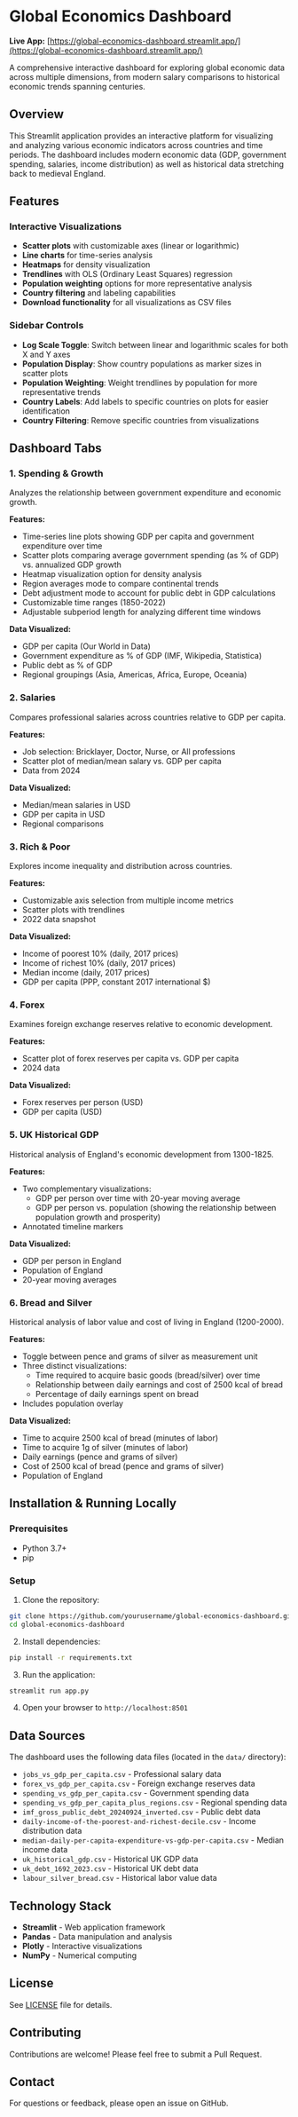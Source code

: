 # Global Economics Dashboard

**Live App:** [https://global-economics-dashboard.streamlit.app/](https://global-economics-dashboard.streamlit.app/)

A comprehensive interactive dashboard for exploring global economic data across multiple dimensions, from modern salary comparisons to historical economic trends spanning centuries.

## Overview

This Streamlit application provides an interactive platform for visualizing and analyzing various economic indicators across countries and time periods. The dashboard includes modern economic data (GDP, government spending, salaries, income distribution) as well as historical data stretching back to medieval England.

## Features

### Interactive Visualizations
- **Scatter plots** with customizable axes (linear or logarithmic)
- **Line charts** for time-series analysis
- **Heatmaps** for density visualization
- **Trendlines** with OLS (Ordinary Least Squares) regression
- **Population weighting** options for more representative analysis
- **Country filtering** and labeling capabilities
- **Download functionality** for all visualizations as CSV files

### Sidebar Controls
- **Log Scale Toggle**: Switch between linear and logarithmic scales for both X and Y axes
- **Population Display**: Show country populations as marker sizes in scatter plots
- **Population Weighting**: Weight trendlines by population for more representative trends
- **Country Labels**: Add labels to specific countries on plots for easier identification
- **Country Filtering**: Remove specific countries from visualizations

## Dashboard Tabs

### 1. Spending & Growth
Analyzes the relationship between government expenditure and economic growth.

**Features:**
- Time-series line plots showing GDP per capita and government expenditure over time
- Scatter plots comparing average government spending (as % of GDP) vs. annualized GDP growth
- Heatmap visualization option for density analysis
- Region averages mode to compare continental trends
- Debt adjustment mode to account for public debt in GDP calculations
- Customizable time ranges (1850-2022)
- Adjustable subperiod length for analyzing different time windows

**Data Visualized:**
- GDP per capita (Our World in Data)
- Government expenditure as % of GDP (IMF, Wikipedia, Statistica)
- Public debt as % of GDP
- Regional groupings (Asia, Americas, Africa, Europe, Oceania)

### 2. Salaries
Compares professional salaries across countries relative to GDP per capita.

**Features:**
- Job selection: Bricklayer, Doctor, Nurse, or All professions
- Scatter plot of median/mean salary vs. GDP per capita
- Data from 2024

**Data Visualized:**
- Median/mean salaries in USD
- GDP per capita in USD
- Regional comparisons

### 3. Rich & Poor
Explores income inequality and distribution across countries.

**Features:**
- Customizable axis selection from multiple income metrics
- Scatter plots with trendlines
- 2022 data snapshot

**Data Visualized:**
- Income of poorest 10% (daily, 2017 prices)
- Income of richest 10% (daily, 2017 prices)
- Median income (daily, 2017 prices)
- GDP per capita (PPP, constant 2017 international $)

### 4. Forex
Examines foreign exchange reserves relative to economic development.

**Features:**
- Scatter plot of forex reserves per capita vs. GDP per capita
- 2024 data

**Data Visualized:**
- Forex reserves per person (USD)
- GDP per capita (USD)

### 5. UK Historical GDP
Historical analysis of England's economic development from 1300-1825.

**Features:**
- Two complementary visualizations:
  - GDP per person over time with 20-year moving average
  - GDP per person vs. population (showing the relationship between population growth and prosperity)
- Annotated timeline markers

**Data Visualized:**
- GDP per person in England
- Population of England
- 20-year moving averages

### 6. Bread and Silver
Historical analysis of labor value and cost of living in England (1200-2000).

**Features:**
- Toggle between pence and grams of silver as measurement unit
- Three distinct visualizations:
  - Time required to acquire basic goods (bread/silver) over time
  - Relationship between daily earnings and cost of 2500 kcal of bread
  - Percentage of daily earnings spent on bread
- Includes population overlay

**Data Visualized:**
- Time to acquire 2500 kcal of bread (minutes of labor)
- Time to acquire 1g of silver (minutes of labor)
- Daily earnings (pence and grams of silver)
- Cost of 2500 kcal of bread (pence and grams of silver)
- Population of England

## Installation & Running Locally

### Prerequisites
- Python 3.7+
- pip

### Setup

1. Clone the repository:
```bash
git clone https://github.com/yourusername/global-economics-dashboard.git
cd global-economics-dashboard
```

2. Install dependencies:
```bash
pip install -r requirements.txt
```

3. Run the application:
```bash
streamlit run app.py
```

4. Open your browser to `http://localhost:8501`

## Data Sources

The dashboard uses the following data files (located in the `data/` directory):
- `jobs_vs_gdp_per_capita.csv` - Professional salary data
- `forex_vs_gdp_per_capita.csv` - Foreign exchange reserves data
- `spending_vs_gdp_per_capita.csv` - Government spending data
- `spending_vs_gdp_per_capita_plus_regions.csv` - Regional spending data
- `imf_gross_public_debt_20240924_inverted.csv` - Public debt data
- `daily-income-of-the-poorest-and-richest-decile.csv` - Income distribution data
- `median-daily-per-capita-expenditure-vs-gdp-per-capita.csv` - Median income data
- `uk_historical_gdp.csv` - Historical UK GDP data
- `uk_debt_1692_2023.csv` - Historical UK debt data
- `labour_silver_bread.csv` - Historical labor value data

## Technology Stack

- **Streamlit** - Web application framework
- **Pandas** - Data manipulation and analysis
- **Plotly** - Interactive visualizations
- **NumPy** - Numerical computing

## License

See [LICENSE](LICENSE) file for details.

## Contributing

Contributions are welcome! Please feel free to submit a Pull Request.

## Contact

For questions or feedback, please open an issue on GitHub.